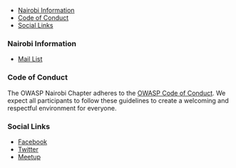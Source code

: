 
  <ul class="tabs">
    <li class="active"><a href="#tab1">Nairobi Information</a></li>
    <li><a href="#tab2">Code of Conduct</a></li>
    <li><a href="#tab3">Social Links</a></li>
  </ul>

  <div class="tab-content" id="tab1">
    <h3>Nairobi Information</h3>
    <ul>
      <li><a href="mailto:nairobi-chapter@owasp.org">Mail List</a></li>
    </ul>
  </div>

  <div class="tab-content" id="tab2">
    <h3>Code of Conduct</h3>
    <p>
      The OWASP Nairobi Chapter adheres to the 
      <a href="https://owasp.org/www-policy/operational/code-of-conduct">OWASP Code of Conduct</a>. 
      We expect all participants to follow these guidelines to create a
      welcoming and respectful environment for everyone.
    </p>
  </div>

  <div class="tab-content" id="tab3">
    <h3>Social Links</h3>
    <ul>
      <li><a href="[FACEBOOK_URL]">Facebook</a></li>
      <li><a href="[TWITTER_URL]">Twitter</a></li>
      <li><a href="https://www.meetup.com/owasp-nairobi-meetup-group/">Meetup</a></li>
    </ul>
  </div>

